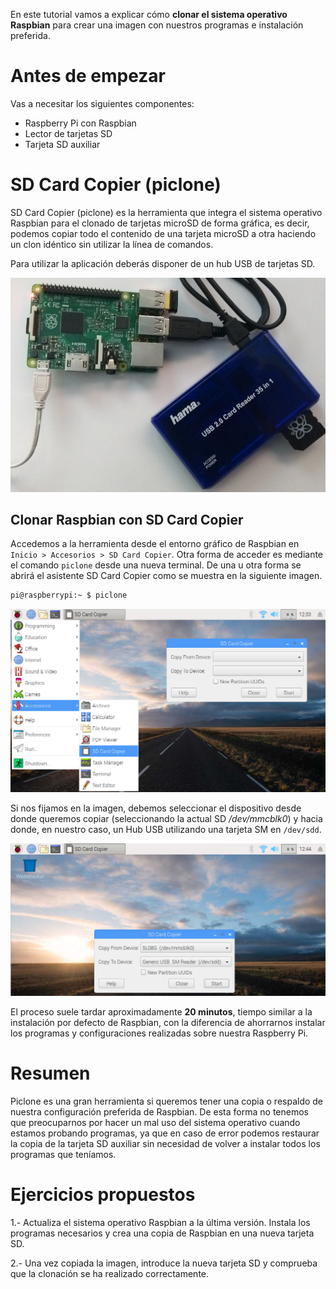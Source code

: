 En este tutorial vamos a explicar cómo **clonar el sistema operativo Raspbian** para crear una imagen con nuestros programas e instalación preferida.

# Antes de empezar

Vas a necesitar los siguientes componentes:

- Raspberry Pi con Raspbian
- Lector de tarjetas SD
- Tarjeta SD auxiliar

# SD Card Copier (piclone)

SD Card Copier (piclone) es la herramienta que integra el sistema operativo Raspbian para el clonado de tarjetas microSD de forma gráfica, es decir, podemos copiar todo el contenido de una tarjeta microSD a otra haciendo un clon idéntico sin utilizar la línea de comandos.

Para utilizar la aplicación deberás disponer de un hub USB de tarjetas SD.

![](img/hub.png)

## Clonar Raspbian con SD Card Copier

Accedemos a la herramienta desde el entorno gráfico de Raspbian en `Inicio > Accesorios > SD Card Copier`. Otra forma de acceder es mediante el comando `piclone` desde una nueva terminal. De una u otra forma se abrirá el asistente SD Card Copier como se muestra en la siguiente imagen.

```sh
pi@raspberrypi:~ $ piclone
```

![](img/sd-card-copier.png)

Si nos fijamos en la imagen, debemos seleccionar el dispositivo desde donde queremos copiar (seleccionando la actual SD */dev/mmcblk0*) y hacia donde, en nuestro caso, un Hub USB utilizando una tarjeta SM en `/dev/sdd`.

![](img/copy.png)

El proceso suele tardar aproximadamente **20 minutos**, tiempo similar a la instalación por defecto de Raspbian, con la diferencia de ahorrarnos instalar los programas y configuraciones realizadas sobre nuestra Raspberry Pi.

# Resumen

Piclone es una gran herramienta si queremos tener una copia o respaldo de nuestra configuración preferida de Raspbian. De esta forma no tenemos que preocuparnos por hacer un mal uso del sistema operativo cuando estamos probando programas, ya que en caso de error podemos restaurar la copia de la tarjeta SD auxiliar sin necesidad de volver a instalar todos los programas que teníamos.

# Ejercicios propuestos

1.- Actualiza el sistema operativo Raspbian a la última versión. Instala los programas necesarios y crea una copia de Raspbian en una nueva tarjeta SD.

2.- Una vez copiada la imagen, introduce la nueva tarjeta SD y comprueba que la clonación se ha realizado correctamente.
